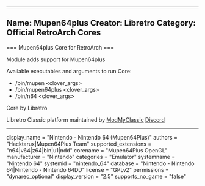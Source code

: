 -----------------------
Name: Mupen64plus
Creator: Libretro
Category: Official RetroArch Cores
-----------------------

=== Mupen64plus Core for RetroArch ===

Module adds support for Mupen64plus

Available executables and arguments to run Core:
- /bin/mupen <rom> <clover_args>
- /bin/mupen64plus <rom> <clover_args>
- /bin/n64 <rom> <clover_args>

Core by Libretro

Libretro Classic platform maintained by [ModMyClassic](https://modmyclassic.com) [Discord](https://discordapp.com/invite/8gygsrw)

-----------------------

display_name = "Nintendo - Nintendo 64 (Mupen64Plus)"
authors = "Hacktarux|Mupen64Plus Team"
supported_extensions = "n64|v64|z64|bin|u1|ndd"
corename = "Mupen64Plus OpenGL"
manufacturer = "Nintendo"
categories = "Emulator"
systemname = "Nintendo 64"
systemid = "nintendo_64"
database = "Nintendo - Nintendo 64|Nintendo - Nintendo 64DD"
license = "GPLv2"
permissions = "dynarec_optional"
display_version = "2.5"
supports_no_game = "false"

